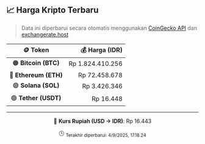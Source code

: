 

<!-- HARGA_KRIPTO -->
## 📈 Harga Kripto Terbaru

> Data ini diperbarui secara otomatis menggunakan [CoinGecko API](https://www.coingecko.com/) dan [exchangerate.host](https://exchangerate.host/)

<div align="center">

| 🪙 Token | 💰 Harga (IDR) |
|:------:|---------------:|
| 🟠 **Bitcoin (BTC)**   | Rp 1.824.410.256 |
| 🔵 **Ethereum (ETH)**  | Rp 72.458.678 |
| 🟣 **Solana (SOL)**    | Rp 3.426.346 |
| 🟢 **Tether (USDT)**   | Rp 16.448 |

---

💱 **Kurs Rupiah (USD → IDR)**: Rp 16.443

🕒 <sub>Terakhir diperbarui: 4/9/2025, 17.18.24</sub>

</div>
<!-- /HARGA_KRIPTO -->